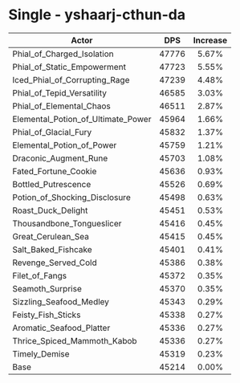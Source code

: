 # Single - yshaarj-cthun-da
| Actor | DPS | Increase |
|---|:---:|:---:|
|Phial_of_Charged_Isolation|47776|5.67%|
|Phial_of_Static_Empowerment|47723|5.55%|
|Iced_Phial_of_Corrupting_Rage|47239|4.48%|
|Phial_of_Tepid_Versatility|46585|3.03%|
|Phial_of_Elemental_Chaos|46511|2.87%|
|Elemental_Potion_of_Ultimate_Power|45964|1.66%|
|Phial_of_Glacial_Fury|45832|1.37%|
|Elemental_Potion_of_Power|45759|1.21%|
|Draconic_Augment_Rune|45703|1.08%|
|Fated_Fortune_Cookie|45636|0.93%|
|Bottled_Putrescence|45526|0.69%|
|Potion_of_Shocking_Disclosure|45498|0.63%|
|Roast_Duck_Delight|45451|0.53%|
|Thousandbone_Tongueslicer|45416|0.45%|
|Great_Cerulean_Sea|45415|0.45%|
|Salt_Baked_Fishcake|45401|0.41%|
|Revenge_Served_Cold|45386|0.38%|
|Filet_of_Fangs|45372|0.35%|
|Seamoth_Surprise|45370|0.35%|
|Sizzling_Seafood_Medley|45343|0.29%|
|Feisty_Fish_Sticks|45338|0.27%|
|Aromatic_Seafood_Platter|45336|0.27%|
|Thrice_Spiced_Mammoth_Kabob|45336|0.27%|
|Timely_Demise|45319|0.23%|
|Base|45214|0.00%|
